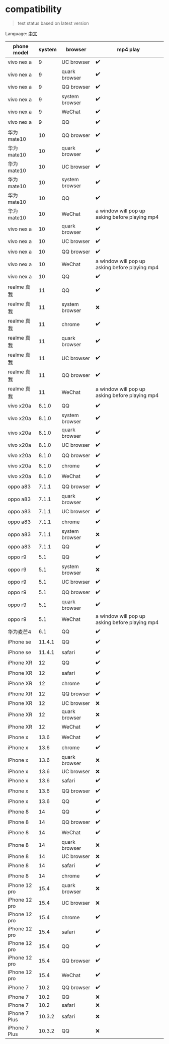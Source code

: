 # compatibility

> test status based on latest version

Language: [中文](./device.md)


| phone model            | system     | browser    | mp4 play       |
|---------------|--------|--------|-------------|
| vivo nex a    | 9      | UC browser  | ✔️        |
| vivo nex a    | 9      | quark browser     | ✔️        |
| vivo nex a    | 9      | QQ browser  | ✔️        |
| vivo nex a    | 9      | system browser  | ✔️        |
| vivo nex a    | 9      | WeChat     | ✔️        |
| vivo nex a    | 9      | QQ     | ✔️        |
| 华为mate10      | 10     | QQ browser  | ✔️        |
| 华为mate10      | 10     | quark browser     | ✔️        |
| 华为mate10      | 10     | UC browser  | ✔️        |
| 华为mate10      | 10     | system browser  | ✔️        |
| 华为mate10      | 10     | QQ     | ✔️        |
| 华为mate10      | 10     | WeChat     | a window will pop up asking before playing mp4 |
| vivo nex a    | 10     | quark browser     | ✔️        |
| vivo nex a    | 10     | UC browser  | ✔️        |
| vivo nex a    | 10     | QQ browser  | ✔️        |
| vivo nex a    | 10     | WeChat     | a window will pop up asking before playing mp4 |
| vivo nex a    | 10     | QQ     | ✔️        |
| realme 真我     | 11     | QQ     | ✔️        |
| realme 真我     | 11     | system browser  | ❌         |
| realme 真我     | 11     | chrome  | ✔️        |
| realme 真我     | 11     | quark browser     | ✔️        |
| realme 真我     | 11     | UC browser  | ✔️        |
| realme 真我     | 11     | QQ browser  | ✔️        |
| realme 真我     | 11     | WeChat     | a window will pop up asking before playing mp4 |
| vivo x20a     | 8.1.0  | QQ     | ✔️        |
| vivo x20a     | 8.1.0  | system browser  | ✔️        |
| vivo x20a     | 8.1.0  | quark browser     | ✔️        |
| vivo x20a     | 8.1.0  | UC browser  | ✔️        |
| vivo x20a     | 8.1.0  | QQ browser  | ✔️        |
| vivo x20a     | 8.1.0  | chrome  | ✔️        |
| vivo x20a     | 8.1.0  | WeChat     | ✔️        |
| oppo a83      | 7.1.1  | QQ browser  | ✔️        |
| oppo a83      | 7.1.1  | quark browser     | ✔️        |
| oppo a83      | 7.1.1  | UC browser  | ✔️        |
| oppo a83      | 7.1.1  | chrome  | ✔️        |
| oppo a83      | 7.1.1  | system browser  | ❌         |
| oppo a83      | 7.1.1  | QQ     | ✔️        |
| oppo r9       | 5.1    | QQ     | ✔️        |
| oppo r9       | 5.1    | system browser  | ❌         |
| oppo r9       | 5.1    | UC browser  | ✔️        |
| oppo r9       | 5.1    | QQ browser  | ✔️        |
| oppo r9       | 5.1    | quark browser     | ✔️        |
| oppo r9       | 5.1    | WeChat     | a window will pop up asking before playing mp4 |
| 华为麦芒4         | 6.1    | QQ     | ✔️        |
| iPhone se     | 11.4.1 | QQ     | ✔️        |
| iPhone se     | 11.4.1 | safari | ✔️        |
| iPhone XR     | 12     | QQ     | ✔️        |
| iPhone XR     | 12     | safari | ✔️        |
| iPhone XR     | 12     | chrome  | ✔️        |
| iPhone XR     | 12     | QQ browser  | ✔️        |
| iPhone XR     | 12     | UC browser  | ❌         |
| iPhone XR     | 12     | quark browser     | ❌         |
| iPhone XR     | 12     | WeChat     | ✔️        |
| iPhone x      | 13.6   | WeChat     | ✔️        |
| iPhone x      | 13.6   | chrome  | ✔️        |
| iPhone x      | 13.6   | quark browser     | ❌         |
| iPhone x      | 13.6   | UC browser  | ❌         |
| iPhone x      | 13.6   | safari | ✔️        |
| iPhone x      | 13.6   | QQ browser  | ✔️        |
| iPhone x      | 13.6   | QQ     | ✔️        |
| iPhone 8      | 14     | QQ     | ✔️        |
| iPhone 8      | 14     | QQ browser  | ✔️        |
| iPhone 8      | 14     | WeChat     | ✔️        |
| iPhone 8      | 14     | quark browser     | ❌         |
| iPhone 8      | 14     | UC browser  | ❌         |
| iPhone 8      | 14     | safari | ✔️        |
| iPhone 8      | 14     | chrome  | ✔️        |
| iPhone 12 pro | 15.4   | quark browser     | ❌         |
| iPhone 12 pro | 15.4   | UC browser  | ❌         |
| iPhone 12 pro | 15.4   | chrome  | ✔️        |
| iPhone 12 pro | 15.4   | safari | ✔️        |
| iPhone 12 pro | 15.4   | QQ     | ✔️        |
| iPhone 12 pro | 15.4   | QQ browser  | ✔️        |
| iPhone 12 pro | 15.4   | WeChat     | ✔️        |
| iPhone 7      | 10.2   | QQ browser  | ✔️        |
| iPhone 7      | 10.2   | QQ     | ❌         |
| iPhone 7      | 10.2   | safari | ❌         |
| iPhone 7 Plus | 10.3.2 | safari | ❌         |
| iPhone 7 Plus | 10.3.2 | QQ     | ❌         |
